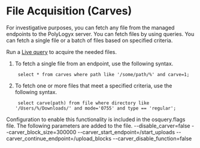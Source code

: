 File Acquisition (Carves)
======================

For investigative purposes, you can fetch any file from the managed endpoints to the PolyLogyx server. You can fetch files by using queries. You can fetch a single file or a batch of files based on specified criteria. 


Run a [Live query](../06_Queries_and_packs#live-queries) to acquire the needed files.

1. To fetch a single file from an endpoint, use the following syntax. 

    ``` select * from carves where path like '/some/path/%' and carve=1;``` 

 2. To fetch one or more files that meet a specified criteria, use the following syntax. 

    ``` select carve(path) from file where directory like '/Users/%/Downloads/' and mode='0755' and type == 'regular';``` 

Configuration to enable this functionality is included in the osquery.flags file. The following parameters are added to the file. 
--disable_carver=false
--carver_block_size=300000
--carver_start_endpoint=/start_uploads
--carver_continue_endpoint=/upload_blocks
--carver_disable_function=false






